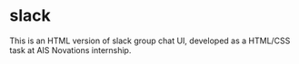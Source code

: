 # slack
This is an HTML version of slack group chat UI, developed as a HTML/CSS task at AIS Novations internship.
